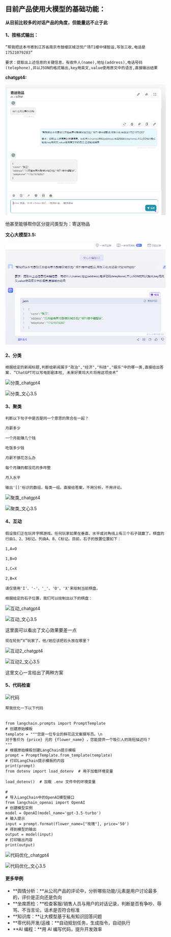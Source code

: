 ## **目前产品使用大模型的基础功能**：

**从目前比较多的对话产品的角度，但能量远不止于此**

#### 1、按格式输出：

`”帮我把这本书寄到江苏省南京市鼓楼区城泛悦广场T1楼中储智运,写张三收,电话是17521079283“`

`要求：提取出上述信息的关键信息，有收件人(name),地址(address),电话号码(telephone),并以JSON的格式输出,key用英文,value使用原文中的语言,直接输出结果`

**chatgpt4:**

![按格式输出_chatgpt4](.\images\按格式输出_chatgpt4.png)

他甚至能够帮你区分提问类型为：寄送物品

**文心大模型3.5:**

![按格式输出_文心3.5](.\images\按格式输出_文心3.5.png)



#### 2、分类

`根据给定的新闻标题,判断给新闻属于"政治","经济","科技","娱乐"中的哪一类,直接给出答案.
“ChatGPT可以写电影剧本啦, 未来好莱坞大片将用这项技术”`

![分类_chatgpt4](D:\workspace\python\reviewLLM\大模型能力介绍\images\分类_chatgpt4.png)

![分类_文心3.5](D:\workspace\python\reviewLLM\大模型能力介绍\images\分类_文心3.5.png)

#### 3、聚类

`判断以下句子中是否是同一个意思的聚合在一起？`

`月薪多少`

`一个月能赚几个钱`

 `吃饭多少钱` 

`月薪不够花怎么办`

`每个月赚的都没花的多咋整`

`月入水平`

`输出'[]'标识的数组，每类一组。直接给答案，不用分析，不用评论。`



![聚类_chatgpt4](D:\workspace\python\reviewLLM\大模型能力介绍\images\聚类_chatgpt4.png)

![聚类_文心3.5](D:\workspace\python\reviewLLM\大模型能力介绍\images\聚类_文心3.5.png)





#### 4、互动

`假设我们正在玩井字棋游戏。任何玩家如果在垂直、水平或对角线上有三个石子就赢了。棋盘的行由1、2、3标记。列由A、B、C标记。目前，石子的放置位置如下：`

`1,A=O`

`1,B=O`

`1,C=X`

`2,B=X`

`请仅使用'I'、'-'、'_'、'O'、'X'来绘制当前棋盘。`

`根据给定的石子位置，我们可以绘制出以下的棋盘：`

![互动_chatgpt4](D:\workspace\python\reviewLLM\大模型能力介绍\images\互动_chatgpt4.png)

![互动_文心3.5](D:\workspace\python\reviewLLM\大模型能力介绍\images\互动_文心3.5.png)

这里面可以看出了文心效果要差一点



`现在轮到“X”玩家了。他/她应该把石头放在哪里？`



![互动2_chatgpt4](D:\workspace\python\reviewLLM\大模型能力介绍\images\互动2_chatgpt4.png)

![互动2_文心3.5](D:\workspace\python\reviewLLM\大模型能力介绍\images\互动2_文心3.5.png)

这里文心一言给出了两种方案



#### 5、代码检查

![代码](D:\workspace\python\reviewLLM\大模型能力介绍\images\代码.png)

```
帮我优化一下以下代码


from langchain.prompts import PromptTemplate
# 创建原始模板
template = """您是一位专业的鲜花店文案撰写员。\n
对于售价为 {price} 元的 {flower_name} ，您能提供一个吸引人的简短描述吗？
"""
# 根据原始模板创建LangChain提示模板
prompt = PromptTemplate.from_template(template)
# 打印LangChain提示模板的内容
print(prompt)
from dotenv import load_dotenv  # 用于加载环境变量

load_dotenv()  # 加载 .env 文件中的环境变量

#
# 导入LangChain中的OpenAI模型接口
from langchain_openai import OpenAI
# 创建模型实例
model = OpenAI(model_name='gpt-3.5-turbo')
# 输入提示
input = prompt.format(flower_name=["玫瑰"], price='50')
# 得到模型的输出
output = model(input)
# 打印输出内容
print(output)
```

![代码优化_chatgpt4](D:\workspace\python\reviewLLM\大模型能力介绍\images\代码优化_chatgpt4.png)

![代码优化_文心3.5](D:\workspace\python\reviewLLM\大模型能力介绍\images\代码优化_文心3.5.png)

#### 更多举例

- **舆情分析：**从公司产品的评论中，分析哪些功能/元素是用户讨论最多的，评价是正向还是负向
- **坐席质检：**检查客服/销售人员与用户的对话记录，判断是否有争吵、辱骂、不当言论，话术是否符合标准
- **知识库：**让大模型基于私有知识回答问题
- **零代码开发/运维：**自动规划任务，生成指令，自动执行
- **AI 编程：**用 AI 编写代码，提升开发效率



## 
